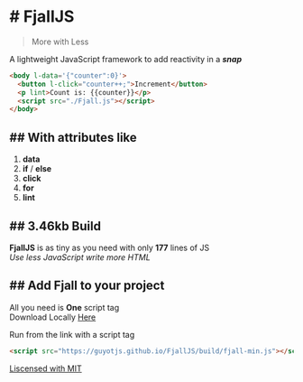 # # FjallJS

> More with Less

A lightweight JavaScript framework to add reactivity in a **_snap_**

```html
<body l-data='{"counter":0}'>
  <button l-click="counter++;">Increment</button>
  <p lint>Count is: {{counter}}</p>
  <script src="./Fjall.js"></script>
</body>
```

## ## With attributes like

1. **data**
2. **if** / **else**
3. **click**
4. **for**
5. **lint**

## ## 3.46kb Build

**FjallJS** is as tiny as you need with only **177** lines of JS<br/>
_Use less JavaScript write more HTML_

## ## Add Fjall to your project

All you need is **One** script tag<br/>
Download Locally [Here](https://guyotjs.github.io/FjallJS/build/fjall-min.js)

Run from the link with a script tag

```html
<script src="https://guyotjs.github.io/FjallJS/build/fjall-min.js"></script>
```

<ins>Liscensed with MIT</ins>
